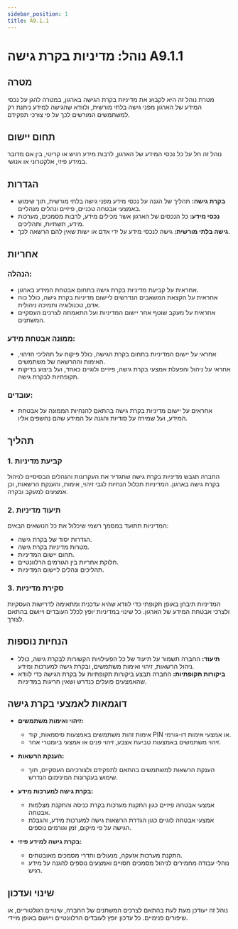 ```yaml
---
sidebar_position: 1
title: A9.1.1
---
```


# נוהל: מדיניות בקרת גישה A9.1.1

## מטרה
מטרת נוהל זה היא לקבוע את מדיניות בקרת הגישה בארגון, במטרה להגן על נכסי המידע של הארגון מפני גישה בלתי מורשית, ולוודא שהגישה למידע ניתנת רק למשתמשים המורשים לכך על פי צורכי תפקידם.

## תחום יישום
נוהל זה חל על כל נכסי המידע של הארגון, לרבות מידע רגיש או קריטי, בין אם מדובר במידע פיזי, אלקטרוני או אנושי.

## הגדרות
- **בקרת גישה:** תהליך של הגנה על נכסי מידע מפני גישה בלתי מורשית, תוך שימוש באמצעי אבטחה טכניים, פיזיים ונהלים מנהליים.
- **נכסי מידע:** כל הנכסים של הארגון אשר מכילים מידע, לרבות מסמכים, מערכות מידע, תשתיות, ותהליכים.
- **גישה בלתי מורשית:** גישה לנכסי מידע על ידי אדם או ישות שאין להם הרשאה לכך.

## אחריות
### הנהלה:
- אחראית על קביעת מדיניות בקרת גישה בתחום אבטחת המידע בארגון.
- אחראית על הקצאת המשאבים הנדרשים ליישום מדיניות בקרת גישה, כולל כוח אדם, טכנולוגיה ותמיכה ניהולית.
- אחראית על מעקב שוטף אחר יישום המדיניות ועל התאמתה לצרכים העסקיים המשתנים.

### ממונה אבטחת מידע:
- אחראי על יישום המדיניות בתחום בקרת הגישה, כולל פיקוח על תהליכי הזיהוי, האימות וההרשאה של משתמשים.
- אחראי על ניהול והפעלת אמצעי בקרת גישה, פיזיים ולוגיים כאחד, ועל ביצוע בדיקות תקופתיות לבקרת גישה.

### עובדים:
- אחראים על יישום מדיניות בקרת גישה בהתאם להנחיות הממונה על אבטחת המידע, ועל שמירה על סודיות והגנה על המידע שהם נחשפים אליו.

## תהליך
### 1. קביעת מדיניות
החברה תגבש מדיניות בקרת גישה שתגדיר את העקרונות והנהלים הבסיסיים לניהול בקרת גישה בארגון. המדיניות תכלול הנחיות לגבי זיהוי, אימות, והענקת הרשאות, וכן אמצעים למעקב ובקרה.

### 2. תיעוד מדיניות
המדיניות תתועד במסמך רשמי שיכלול את כל הנושאים הבאים:
- הגדרות יסוד של בקרת גישה.
- מטרות מדיניות בקרת גישה.
- תחום יישום המדיניות.
- חלוקת אחריות בין הגורמים הרלוונטיים.
- תהליכים ונהלים ליישום המדיניות.

### 3. סקירת מדיניות
המדיניות תיבחן באופן תקופתי כדי לוודא שהיא עדכנית ומתאימה לדרישות העסקיות ולצרכי אבטחת המידע של הארגון. כל שינוי במדיניות יופץ לכלל העובדים וייושם בהתאם לצורך.

## הנחיות נוספות
- **תיעוד:** החברה תשמור על תיעוד של כל הפעילויות הקשורות לבקרת גישה, כולל ניהול הרשאות, זיהוי ואימות משתמשים, ובקרת גישה למערכות ומידע.
- **ביקורות תקופתיות:** החברה תבצע ביקורות תקופתיות על בקרת הגישה כדי לוודא שהאמצעים פועלים כנדרש ושאין חריגות במדיניות.

## דוגמאות לאמצעי בקרת גישה
- **זיהוי ואימות משתמשים:**
  - אימות זהות משתמשים באמצעות סיסמאות, קוד PIN או אמצעי אימות דו-גורמי.
  - זיהוי משתמשים באמצעות טביעת אצבע, זיהוי פנים או אמצעי ביומטרי אחר.
  
- **הענקת הרשאות:**
  - הענקת הרשאות למשתמשים בהתאם לתפקידם ולצורכיהם העסקיים, תוך שימוש בעקרונות המינימום הנדרש.

- **בקרת גישה למערכות מידע:**
  - אמצעי אבטחה פיזיים כגון התקנת מערכות בקרת כניסה והתקנת מצלמות אבטחה.
  - אמצעי אבטחה לוגיים כגון הגדרת הרשאות גישה למערכות מידע, והגבלת הגישה על פי מיקום, זמן וגורמים נוספים.

- **בקרת גישה למידע פיזי:**
  - התקנת מערכות אזעקה, מנעולים וחדרי מסמכים מאובטחים.
  - נוהלי עבודה מחמירים לניהול מסמכים חסויים ואמצעים נוספים להגנה על מידע רגיש.

## שינוי ועדכון
נוהל זה יעודכן מעת לעת בהתאם לצרכים המשתנים של החברה, שינויים רגולטוריים, או שיפורים פנימיים. כל עדכון יופץ לעובדים הרלוונטיים וייושם באופן מיידי.